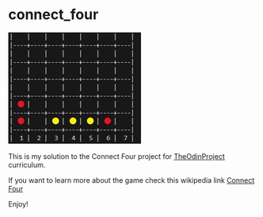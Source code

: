 # connect_four
![](image.jpg)

This is my solution to the Connect Four project for [TheOdinProject](https://www.theodinproject.com/) curriculum.

If you want to learn more about the game check this wikipedia link [Connect Four](https://en.wikipedia.org/wiki/Connect_Four)



Enjoy!
